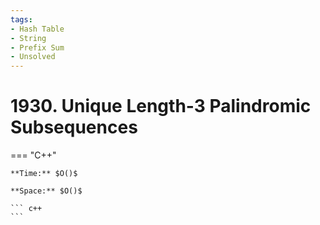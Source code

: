 ```yaml
---
tags:
- Hash Table
- String
- Prefix Sum
- Unsolved
---
```



# 1930. Unique Length-3 Palindromic Subsequences

=== "C++"

    **Time:** $O()$

    **Space:** $O()$

    ``` c++
    ```